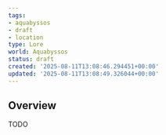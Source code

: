 ```yaml
---
tags:
- aquabyssos
- draft
- location
type: Lore
world: Aquabyssos
status: draft
created: '2025-08-11T13:08:46.294451+00:00'
updated: '2025-08-11T13:08:49.326044+00:00'
---
```



## Overview

TODO
